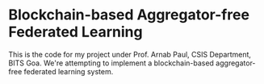 # Blockchain-based Aggregator-free Federated Learning

This is the code for my project under Prof. Arnab Paul, CSIS Department, BITS Goa.
We're attempting to implement a blockchain-based aggregator-free federated learning system.
